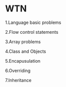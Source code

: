 # WTN
1.Language basic problems

2.Flow control statements

3.Array problems

4.Class and Objects

5.Encapusulation

6.Overriding

7.Inheritance



